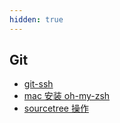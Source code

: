 ```yaml
---
hidden: true
---
```


## Git

- [git-ssh](./git-ssh.md)
- [mac 安装 oh-my-zsh](./mac安装oh-my-zsh.md)
- [sourcetree 操作](./sourcetree操作.md)
